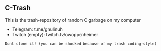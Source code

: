 ## C-Trash

This is the trash-repository of random C garbage on my computer

- Telegram: t.me/gnulinuh
- Twitch (empty): twitch.tv/owoppenheimer

`Dont clone it! (you can be shocked because of my trash coding-style)`
